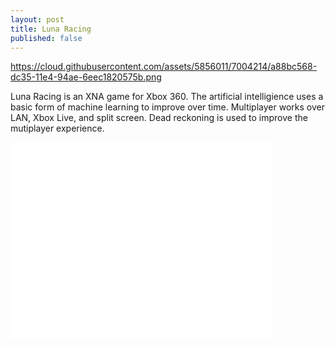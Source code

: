 ```yaml
---
layout: post
title: Luna Racing
published: false
---
```


https://cloud.githubusercontent.com/assets/5856011/7004214/a88bc568-dc35-11e4-94ae-6eec1820575b.png

Luna Racing is an XNA game for Xbox 360. The artificial intelligience uses a basic form of machine learning to improve over time. Multiplayer works over LAN, Xbox Live, and split screen. Dead reckoning is used to improve the mutiplayer experience.

<iframe width="420" height="315" src="//www.youtube.com/embed/f5lWlA-U7AA" frameborder="0" allowfullscreen></iframe>
